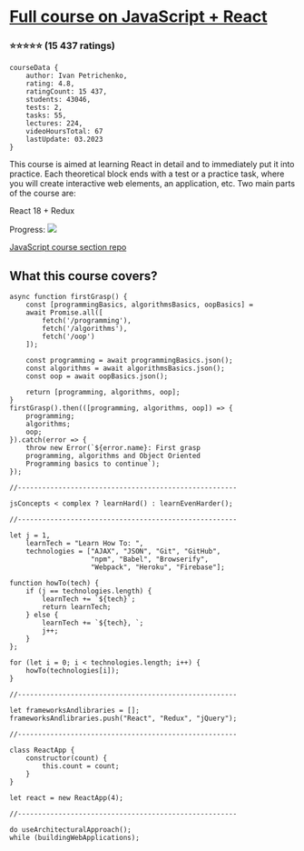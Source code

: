 # [Full course on JavaScript + React](https://www.udemy.com/course/javascript_full/)
### :star::star::star::star::star: (15 437 ratings)

    courseData {
        author: Ivan Petrichenko,
        rating: 4.8,    
        ratingCount: 15 437,
        students: 43046,
        tests: 2,
        tasks: 55,
        lectures: 224,
        videoHoursTotal: 67
        lastUpdate: 03.2023
    }

This course is aimed at learning React in detail and to immediately put it into practice. Each theoretical block ends with a test or a practice task, where you will create interactive web elements, an application, etc. Two main parts of the course are:


React 18 + Redux

Progress: ![](https://geps.dev/progress/0)


[JavaScript course section repo](https://www.github.com/vladnomad/udemy-js-course/) 

## What this course covers?

    async function firstGrasp() {
        const [programmingBasics, algorithmsBasics, oopBasics] = 
        await Promise.all([
            fetch('/programming'),
            fetch('/algorithms'),
            fetch('/oop')
        ]);

        const programming = await programmingBasics.json();
        const algorithms = await algorithmsBasics.json();
        const oop = await oopBasics.json();

        return [programming, algorithms, oop];
    }
    firstGrasp().then(([programming, algorithms, oop]) => {
        programming;
        algorithms;
        oop;
    }).catch(error => {
        throw new Error(`${error.name}: First grasp 
        programming, algorithms and Object Oriented 
        Programming basics to continue`);
    });

    //------------------------------------------------------
    
    jsConcepts < complex ? learnHard() : learnEvenHarder();

    //------------------------------------------------------

    let j = 1,
        learnTech = "Learn How To: ",
        technologies = ["AJAX", "JSON", "Git", "GitHub", 
                        "npm", "Babel", "Browserify", 
                        "Webpack", "Heroku", "Firebase"];

    function howTo(tech) {
        if (j == technologies.length) {
            learnTech += `${tech}`;
            return learnTech;
        } else {
            learnTech += `${tech}, `;
            j++;
        }
    };

    for (let i = 0; i < technologies.length; i++) {
        howTo(technologies[i]);
    }

    //------------------------------------------------------

    let frameworksAndlibraries = [];
    frameworksAndlibraries.push("React", "Redux", "jQuery");

    //------------------------------------------------------

    class ReactApp {
        constructor(count) {
            this.count = count;
        }
    }

    let react = new ReactApp(4);

    //------------------------------------------------------

    do useArchitecturalApproach(); 
    while (buildingWebApplications);

